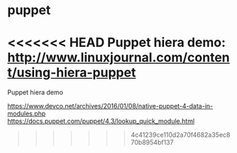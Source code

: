# puppet
<<<<<<< HEAD
Puppet hiera demo:
http://www.linuxjournal.com/content/using-hiera-puppet
=======
Puppet hiera demo


https://www.devco.net/archives/2016/01/08/native-puppet-4-data-in-modules.php
https://docs.puppet.com/puppet/4.3/lookup_quick_module.html
>>>>>>> 4c41239ce110d2a70f4682a35ec870b8954bf137
